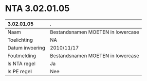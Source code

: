 # NTA 3.02.01.05

 3.02.01.05 | . 
 :--- | :--- 
 Naam | Bestandsnamen MOETEN in lowercase 
 Toelichting | NA 
 Datum invoering | 2010/11/17 
 Foutmelding | Bestandsnamen MOETEN in lowercase 
 Is NTA regel | Ja 
 Is PE regel | Nee 
